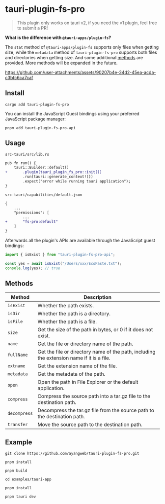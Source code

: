 # tauri-plugin-fs-pro

> This plugin only works on tauri v2, if you need the v1 plugin, feel free to submit a PR!

**What is the difference with `@tauri-apps/plugin-fs`?**

The `stat` method of `@tauri-apps/plugin-fs` supports only files when getting size, while the `metadata` method of `tauri-plugin-fs-pro` supports both files and directories when getting size. And some additional [methods](#methods) are provided. More methods will be expanded in the future.

https://github.com/user-attachments/assets/90207b4e-34d2-45ea-acda-c3bfc6ca7caf

## Install

```shell
cargo add tauri-plugin-fs-pro
```

You can install the JavaScript Guest bindings using your preferred JavaScript package manager:

```shell
pnpm add tauri-plugin-fs-pro-api
```

## Usage

`src-tauri/src/lib.rs`

```diff
pub fn run() {
    tauri::Builder::default()
+       .plugin(tauri_plugin_fs_pro::init())
        .run(tauri::generate_context!())
        .expect("error while running tauri application");
}
```

`src-tauri/capabilities/default.json`

```diff
{
    ...
    "permissions": [
        ...
+       "fs-pro:default"
    ]
}
```

Afterwards all the plugin's APIs are available through the JavaScript guest bindings:

```ts
import { isExist } from "tauri-plugin-fs-pro-api";

const yes = await isExist("/Users/xxx/EcoPaste.txt");
console.log(yes); // true
```

## Methods

| Method       | Description                                                                               |
| ------------ | ----------------------------------------------------------------------------------------- |
| `isExist`    | Whether the path exists.                                                                  |
| `isDir`      | Whether the path is a directory.                                                          |
| `isFile`     | Whether the path is a file.                                                               |
| `size`       | Get the size of the path in bytes, or 0 if it does not exist.                             |
| `name`       | Get the file or directory name of the path.                                               |
| `fullName`   | Get the file or directory name of the path, including the extension name if it is a file. |
| `extname`    | Get the extension name of the file.                                                       |
| `metadata`   | Get the metadata of the path.                                                             |
| `open`       | Open the path in File Explorer or the default application.                                |
| `compress`   | Compress the source path into a tar.gz file to the destination path.                      |
| `decompress` | Decompress the tar.gz file from the source path to the destination path.                  |
| `transfer`   | Move the source path to the destination path.                                             |

## Example

```shell
git clone https://github.com/ayangweb/tauri-plugin-fs-pro.git
```

```shell
pnpm install

pnpm build

cd examples/tauri-app

pnpm install

pnpm tauri dev
```
